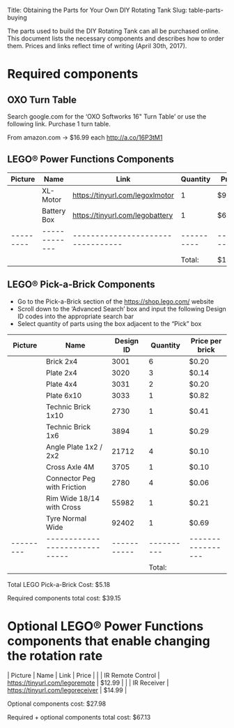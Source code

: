 Title: Obtaining the Parts for Your Own DIY Rotating Tank
Slug: table-parts-buying

The parts used to build the DIY Rotating Tank can all be purchased
online.  This document lists the necessary components and describes
how to order them.  Prices and links reflect time of writing (April
30th, 2017).

# Required components

## OXO Turn Table
Search google.com for the ‘OXO Softworks 16" Turn Table’ or use the
following link. Purchase 1 turn table.

From amazon.com -> $16.99 each http://a.co/16P3tM1

## LEGO® Power Functions Components
| Picture | Name        | Link                            | Quantity | Price  |
|---------|-------------|---------------------------------|----------|--------|
|         | XL-Motor    | https://tinyurl.com/legoxlmotor | 1        | $9.99  |
|         | Battery Box | https://tinyurl.com/legobattery | 1        | $6.99  |
|---------|-------------|---------------------------------|----------|--------|
|         |             |                                 | Total:   | $16.98 |

## LEGO® Pick-a-Brick Components

- Go to the Pick-a-Brick section of the https://shop.lego.com/
  website
- Scroll down to the ‘Advanced Search’ box and input the following
  Design ID codes into the appropriate search bar
- Select quantity of parts using the box adjacent to the “Pick” box

| Picture | Name                        | Design ID | Quantity | Price per brick |
|---------|-----------------------------|-----------|----------|-----------------|
|         | Brick 2x4                   | 3001      | 6        | $0.20           |
|         | Plate 2x4                   | 3020      | 3        | $0.14           |
|         | Plate 4x4                   | 3031      | 2        | $0.20           |
|         | Plate 6x10                  | 3033      | 1        | $0.82           |
|         | Technic Brick 1x10          | 2730      | 1        | $0.41           |
|         | Technic Brick 1x6           | 3894      | 1        | $0.29           |
|         | Angle Plate 1x2 / 2x2       | 21712     | 4        | $0.10           |
|         | Cross Axle 4M               | 3705      | 1        | $0.10           |
|         | Connector Peg with Friction | 2780      | 4        | $0.06           |
|         | Rim Wide 18/14 with Cross   | 55982     | 1        | $0.21           |
|         | Tyre Normal Wide            | 92402     | 1        | $0.69           |
|---------|-----------------------------|-----------|----------|-----------------|
|         |                             |           | Total:   |                 |

Total LEGO Pick-a-Brick Cost: $5.18

Required components total cost: $39.15

# Optional LEGO® Power Functions components that enable changing the rotation rate

| Picture | Name              | Link                             | Price  |
|         | IR Remote Control | https://tinyurl.com/legoremote   | $12.99 |
|         | IR Receiver       | https://tinyurl.com/legoreceiver | $14.99 |

Optional components cost: $27.98

Required + optional components total cost: $67.13
